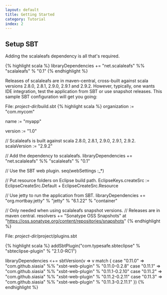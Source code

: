 ```yaml
---
layout: default
title: Getting Started
category: Tutorial
index: 2
---
```


## Setup SBT

Adding the scalaleafs dependency is all that's required.

{% highlight scala %}
libraryDependencies += "net.scalaleafs" %% "scalaleafs" % "0.1"
{% endhighlight %}

Releases of scalaleafs are in maven-central, cross-built against scala versions 2.8.0, 2.8.1, 2.9.0, 2.9.1 and 2.9.2. However, typically, one wants IDE integration, test the application from SBT or use snapshot releases. This sample SBT configuration will get you going:

File: *project-dir*/build.sbt
{% highlight scala %}
organization := "com.mycom"

name := "myapp"

version := "1.0"

// Scalaleafs is built against scala 2.8.0, 2.8.1, 2.9.0, 2.9.1, 2.9.2.
scalaVersion := "2.9.2"

// Add the dependency to scalaleafs.
libraryDependencies += "net.scalaleafs" %% "scalaleafs" % "0.1"

// Use the SBT web plugin.
seq(webSettings :_*)

// Put resource folders on Eclipse build path.
EclipseKeys.createSrc := EclipseCreateSrc.Default + EclipseCreateSrc.Resource

// Use jetty to run the application from SBT.
libraryDependencies += "org.mortbay.jetty" % "jetty" % "6.1.22" % "container"

// Only needed when using scalaleafs snapshot versions. 
// Releases are in maven central.
resolvers += "Sonatype OSS Snapshots" at "https://oss.sonatype.org/content/repositories/snapshots"
{% endhighlight %}

File: *project-dir*/project/plugins.sbt

{% highlight scala %}
addSbtPlugin("com.typesafe.sbteclipse" % "sbteclipse-plugin" % "2.1.0-RC1")

libraryDependencies <+= sbtVersion(v => v match {
case "0.11.0" => "com.github.siasia" %% "xsbt-web-plugin" % "0.11.0-0.2.8"
case "0.11.1" => "com.github.siasia" %% "xsbt-web-plugin" % "0.11.1-0.2.10"
case "0.11.2" => "com.github.siasia" %% "xsbt-web-plugin" % "0.11.2-0.2.11"
case "0.11.3" => "com.github.siasia" %% "xsbt-web-plugin" % "0.11.3-0.2.11.1"
})
{% endhighlight %}

